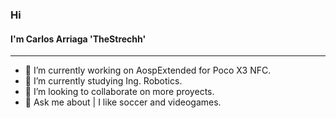 ### Hi 
#### I'm Carlos Arriaga 'TheStrechh'
---

- 🔭 I’m currently working on AospExtended for Poco X3 NFC.
- 🌱 I’m currently studying Ing. Robotics.
- 👯 I’m looking to collaborate on more proyects.
- 💬 Ask me about | I like soccer and videogames.
